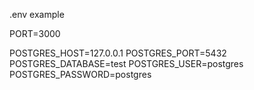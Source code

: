 .env example

PORT=3000

POSTGRES_HOST=127.0.0.1
POSTGRES_PORT=5432
POSTGRES_DATABASE=test
POSTGRES_USER=postgres
POSTGRES_PASSWORD=postgres
